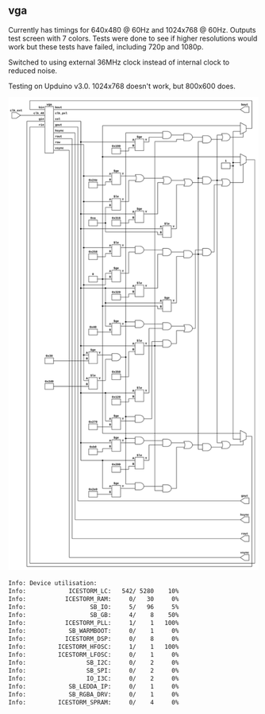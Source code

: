 ## vga

Currently has timings for 640x480 @ 60Hz and 1024x768 @ 60Hz. Outputs test screen with 7 colors. Tests were done to see if higher resolutions would work but these tests have failed, including 720p and 1080p.

Switched to using external 36MHz clock instead of internal clock to reduced noise.

Testing on Upduino v3.0. 1024x768 doesn't work, but 800x600 does.

![](./top.svg)

```
Info: Device utilisation:
Info: 	         ICESTORM_LC:   542/ 5280    10%
Info: 	        ICESTORM_RAM:     0/   30     0%
Info: 	               SB_IO:     5/   96     5%
Info: 	               SB_GB:     4/    8    50%
Info: 	        ICESTORM_PLL:     1/    1   100%
Info: 	         SB_WARMBOOT:     0/    1     0%
Info: 	        ICESTORM_DSP:     0/    8     0%
Info: 	      ICESTORM_HFOSC:     1/    1   100%
Info: 	      ICESTORM_LFOSC:     0/    1     0%
Info: 	              SB_I2C:     0/    2     0%
Info: 	              SB_SPI:     0/    2     0%
Info: 	              IO_I3C:     0/    2     0%
Info: 	         SB_LEDDA_IP:     0/    1     0%
Info: 	         SB_RGBA_DRV:     0/    1     0%
Info: 	      ICESTORM_SPRAM:     0/    4     0%
```
